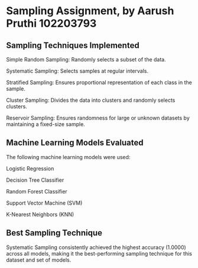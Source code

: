 # Sampling Assignment, by Aarush Pruthi 102203793

## Sampling Techniques Implemented

Simple Random Sampling: Randomly selects a subset of the data.

Systematic Sampling: Selects samples at regular intervals.

Stratified Sampling: Ensures proportional representation of each class in the sample.

Cluster Sampling: Divides the data into clusters and randomly selects clusters.

Reservoir Sampling: Ensures randomness for large or unknown datasets by maintaining a fixed-size sample.

## Machine Learning Models Evaluated

The following machine learning models were used:

Logistic Regression

Decision Tree Classifier

Random Forest Classifier

Support Vector Machine (SVM)

K-Nearest Neighbors (KNN)

## Best Sampling Technique

Systematic Sampling consistently achieved the highest accuracy (1.0000) across all models, making it the best-performing sampling technique for this dataset and set of models.
